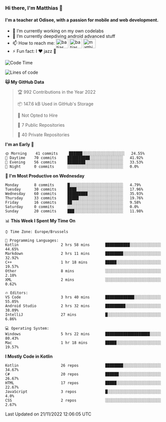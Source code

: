 ### Hi there, I'm Matthias 👋

#### I'm a teacher at Odisee, with a passion for mobile and web development.

- 🔭 I’m currently working on my own codelabs
- 🌱 I’m currently deepdiving android advanced stuff
- 📫 How to reach me: <a href="https://dev.to/batjas" target="_blank"><img align="center" src="https://raw.githubusercontent.com/rahuldkjain/github-profile-readme-generator/master/src/images/icons/Social/devto.svg" alt="batjas" height="30" width="40" /></a>
<a href="https://twitter.com/batjas" target="_blank"><img align="center" src="https://raw.githubusercontent.com/rahuldkjain/github-profile-readme-generator/master/src/images/icons/Social/twitter.svg" alt="batjas" height="30" width="40" /></a>
<a href="https://linkedin.com/in/matthiasdruwé" target="_blank"><img align="center" src="https://raw.githubusercontent.com/rahuldkjain/github-profile-readme-generator/master/src/images/icons/Social/linked-in-alt.svg" alt="matthiasdruwé" height="30" width="40" /></a>
- ⚡ Fun fact: I ❤ jazz 🎷


<!--START_SECTION:waka-->
![Code Time](http://img.shields.io/badge/Code%20Time-554%20hrs%2034%20mins-blue)

![Lines of code](https://img.shields.io/badge/From%20Hello%20World%20I%27ve%20Written-229%20Thousand%20lines%20of%20code-blue)

**🐱 My GitHub Data** 

> 🏆 992 Contributions in the Year 2022
 > 
> 📦 147.6 kB Used in GitHub's Storage 
 > 
> 🚫 Not Opted to Hire
 > 
> 📜 7 Public Repositories 
 > 
> 🔑 40 Private Repositories  
 > 
**I'm an Early 🐤** 

```text
🌞 Morning    41 commits     ██████░░░░░░░░░░░░░░░░░░░   24.55% 
🌆 Daytime    70 commits     ██████████░░░░░░░░░░░░░░░   41.92% 
🌃 Evening    56 commits     ████████░░░░░░░░░░░░░░░░░   33.53% 
🌙 Night      0 commits      ░░░░░░░░░░░░░░░░░░░░░░░░░   0.0%

```
📅 **I'm Most Productive on Wednesday** 

```text
Monday       8 commits      █░░░░░░░░░░░░░░░░░░░░░░░░   4.79% 
Tuesday      30 commits     ████░░░░░░░░░░░░░░░░░░░░░   17.96% 
Wednesday    60 commits     █████████░░░░░░░░░░░░░░░░   35.93% 
Thursday     33 commits     █████░░░░░░░░░░░░░░░░░░░░   19.76% 
Friday       16 commits     ██░░░░░░░░░░░░░░░░░░░░░░░   9.58% 
Saturday     0 commits      ░░░░░░░░░░░░░░░░░░░░░░░░░   0.0% 
Sunday       20 commits     ███░░░░░░░░░░░░░░░░░░░░░░   11.98%

```


📊 **This Week I Spent My Time On** 

```text
⌚︎ Time Zone: Europe/Brussels

💬 Programming Languages: 
Kotlin                   2 hrs 58 mins       ███████████░░░░░░░░░░░░░░   44.65% 
Markdown                 2 hrs 11 mins       ████████░░░░░░░░░░░░░░░░░   32.92% 
C++                      1 hr 18 mins        █████░░░░░░░░░░░░░░░░░░░░   19.57% 
Other                    8 mins              ░░░░░░░░░░░░░░░░░░░░░░░░░   2.18% 
XML                      2 mins              ░░░░░░░░░░░░░░░░░░░░░░░░░   0.62%

🔥 Editors: 
VS Code                  3 hrs 40 mins       █████████████░░░░░░░░░░░░   55.05% 
Android Studio           2 hrs 32 mins       █████████░░░░░░░░░░░░░░░░   38.09% 
IntelliJ                 27 mins             █░░░░░░░░░░░░░░░░░░░░░░░░   6.86%

💻 Operating System: 
Windows                  5 hrs 22 mins       ████████████████████░░░░░   80.43% 
Mac                      1 hr 18 mins        █████░░░░░░░░░░░░░░░░░░░░   19.57%

```

**I Mostly Code in Kotlin** 

```text
Kotlin                   26 repos            ████████░░░░░░░░░░░░░░░░░   34.67% 
C#                       20 repos            ██████░░░░░░░░░░░░░░░░░░░   26.67% 
HTML                     17 repos            █████░░░░░░░░░░░░░░░░░░░░   22.67% 
JavaScript               3 repos             █░░░░░░░░░░░░░░░░░░░░░░░░   4.0% 
CSS                      2 repos             ░░░░░░░░░░░░░░░░░░░░░░░░░   2.67%

```



 Last Updated on 21/11/2022 12:06:05 UTC
<!--END_SECTION:waka-->
